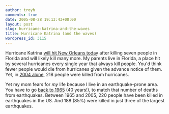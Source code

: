 ```yaml
---
author: troyh
comments: true
date: 2005-08-28 19:13:43+00:00
layout: post
slug: hurricane-katrina-and-the-waves
title: Hurricane Katrina (and the waves)
wordpress_id: 3115
---
```


Hurricane Katrina [will hit New Orleans today](http://www.miami.com/mld/miamiherald/12500225.htm) after killing seven people in Florida and will likely kill many more. My parents live in Florida, a place hit by several hurricanes every single year that always kill people. You'd think fewer people would die from hurricanes given the advance notice of them. Yet, in [2004 alone](http://www.infoplease.com/ipa/A0001443.html), 218 people were killed from hurricanes.

Yet my mom fears for _my_ life because I live in an earthquake-prone area. You have to go  [back to 1965](http://neic.usgs.gov/neis/eqlists/us_deaths.html) (40 years!), to match that number of deaths from earthquakes. Between 1965 and 2005, 220 people have been killed in earthquakes in the US. And 188 (85%) were killed in just three of the largest earthquakes.

